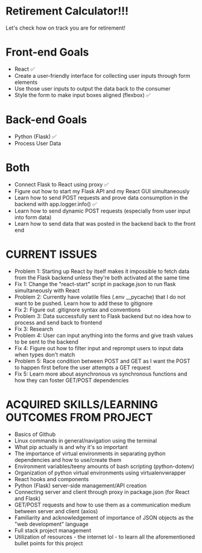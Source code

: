 # Retirement Calculator!!!
 Let's check how on track you are for retirement!

 # Front-end Goals
 - React :white_check_mark:
 - Create a user-friendly interface for collecting user inputs through form elements
 - Use those user inputs to output the data back to the consumer
 - Style the form to make input boxes aligned (flexbox) :white_check_mark:

 # Back-end Goals
 - Python (Flask) :white_check_mark:
 - Process User Data

 # Both
 - Connect Flask to React using proxy :white_check_mark:
 - Figure out how to start my Flask API and my React GUI simultaneously
 - Learn how to send POST requests and prove data consumption in the backend with app.logger.info() :white_check_mark:
 - Learn how to send dynamic POST requests (especially from user input into form data)
 - Learn how to send data that was posted in the backend back to the front end

 # CURRENT ISSUES
 - Problem 1: Starting up React by itself makes it impossible to fetch data from the Flask backend unless they're both activated at the same time
 - Fix 1: Change the "react-start" script in package.json to run flask simultaneously with React
 - Problem 2: Currently have volatile files (.env __pycache) that I do not want to be pushed. Learn how to add these to gitignore
 - Fix 2: Figure out .gitignore syntax and conventions
 - Problem 3: Data successfully sent to Flask backend but no idea how to process and send back to frontend
 - Fix 3: Research
 - Problem 4: User can input anything into the forms and give trash values to be sent to the backend
 - Fix 4: Figure out how to filter input and reprompt users to input data when types don't match
 - Problem 5: Race condition between POST and GET as I want the POST to happen first before the user attempts a GET request
 - Fix 5: Learn more about asynchronous vs synchronous functions and how they can foster GET/POST dependencies

 # ACQUIRED SKILLS/LEARNING OUTCOMES FROM PROJECT
 - Basics of Github
 - Linux commands in general/navigation using the terminal
 - What pip actually is and why it's so important
 - The importance of virtual environments in separating python dependencies and how to use/create them
 - Environment variables/teeny amounts of bash scripting (python-dotenv)
 - Organization of python virtual environments using virtualenvwrapper
 - React hooks and components
 - Python (Flask) server-side management/API creation
 - Connecting server and client through proxy in package.json (for React and Flask)
 - GET/POST requests and how to use them as a communication medium between server and client (axios)
 - Familiarity and acknowledgement of importance of JSON objects as the "web development" language
 - Full stack project management
 - Utilization of resources - the internet lol - to learn all the aforementioned bullet points for this project

